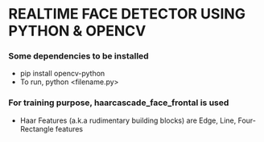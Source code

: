 # REALTIME FACE DETECTOR USING PYTHON & OPENCV

### Some dependencies to be installed

- pip install opencv-python
- To run, python <filename.py>

### For training purpose, haarcascade_face_frontal is used

- Haar Features (a.k.a rudimentary building blocks) are Edge, Line, Four-Rectangle features
